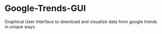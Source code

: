 # Google-Trends-GUI
Graphical User Interface to download and visualize data from google trends in unique ways.
